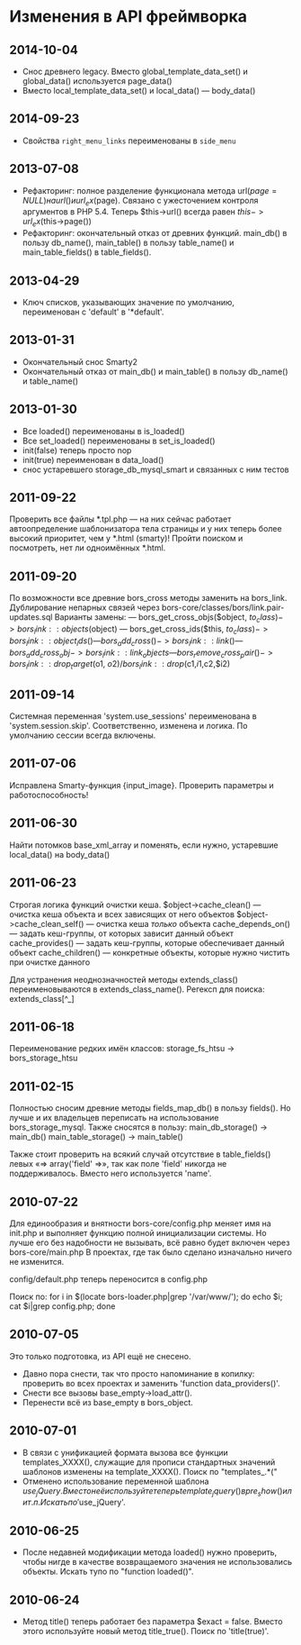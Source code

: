 Изменения в API фреймворка
==========================

2014-10-04
----------
 * Снос древнего legacy. Вместо global_template_data_set() и global_data() используется page_data()
 * Вместо local_template_data_set() и local_data() — body_data()

2014-09-23
----------
 * Свойства ```right_menu_links``` переименованы в ```side_menu```

2013-07-08
----------
 * Рефакторинг: полное разделение функционала метода url($page=NULL) на url() и url_ex($page). Связано с ужесточением контроля аргументов в PHP 5.4. Теперь $this->url() всегда равен $this->url_ex($this->page())
 * Рефакторинг: окончательный отказ от древних функций. main_db() в пользу db_name(), main_table() в пользу table_name() и main_table_fields() в table_fields().

2013-04-29
----------
 * Ключ списков, указывающих значение по умолчанию, переименован с 'default' в '*default'.

2013-01-31
----------
 * Окончательный снос Smarty2
 * Окончательный отказ от main_db() и main_table() в пользу db_name() и table_name()

2013-01-30
----------
 * Все loaded() переименованы в is_loaded()
 * Все set_loaded() переименованы в set_is_loaded()
 * init(false) теперь просто nop
 * init(true) переименован в data_load()
 * снос устаревшего storage_db_mysql_smart и связанных с ним тестов

2011-09-22
----------
Проверить все файлы *.tpl.php — на них сейчас работает автоопределение шаблонизатора тела страницы
и у них теперь более высокий приоритет, чем у *.html (smarty)! Пройти поиском и посмотреть, нет ли
одноимённых *.html.

2011-09-20
----------
По возможности все древние bors_cross методы заменить на bors_link.
Дублирование непарных связей через bors-core/classes/bors/link.pair-updates.sql
Варианты замены:
 — bors_get_cross_objs($object, $to_class) -> bors_link::objects($object)
 — bors_get_cross_ids($this, $to_class) -> bors_link::object_ids()
 — bors_add_cross() -> bors_link::link()
 — bors_add_cross_obj -> bors_link::link_objects
 — bors_remove_cross_pair() -> bors_link::drop_target($o1, $o2)/bors_link::drop($c1,$i1,$c2,$i2)

2011-09-14
----------
Системная переменная 'system.use_sessions' переименована в 'system.session.skip'.
Соответственно, изменена и логика. По умолчанию сессии всегда включены.

2011-07-06
----------
Исправлена Smarty-функция {input_image}. Проверить параметры и работоспособность!

2011-06-30
----------
Найти потомков base_xml_array и поменять, если нужно, устаревшие local_data() на body_data()

2011-06-23
----------

Строгая логика функций очистки кеша.
$object->cache_clean() — очистка кеша объекта и всех зависящих от него объектов
$object->cache_clean_self() — очистка кеша _только_ объекта
cache_depends_on() — задать кеш-группы, от которых зависит данный объект
cache_provides() — задать кеш-группы, которые обеспечивает данный объект
cache_children() — конкретные объекты, которые нужно чистить при очистке данного

Для устранения неоднозначностей методы extends_class() переименовываются в extends_class_name().
Регексп для поиска: extends_class[^_]

2011-06-18
----------

Переименование редких имён классов:
storage_fs_htsu -> bors_storage_htsu

2011-02-15
----------

Полностью сносим древние методы fields_map_db() в пользу fields(). Но
лучше и их владельцев переписать на использование bors_storage_mysql.
Также сносятся в пользу:
main_db_storage() -> main_db()
main_table_storage() -> main_table()

Также стоит проверить на всякий случай отсутствие в table_fields()
левых «=> array('field' =>», так как поле 'field' никогда
не поддерживалось. Вместо него используется 'name'.

2010-07-22
----------

Для единообразия и внятности bors-core/config.php меняет имя на init.php и выполняет функцию полной инициализации
системы. Но лучше его без надобности не вызывать, всё равно будет включен через bors-core/main.php
В проектах, где так было сделано изначально ничего не изменится.

config/default.php теперь переносится в config.php

Поиск по: for i in $(locate bors-loader.php|grep '/var/www/'); do echo $i; cat $i|grep config.php; done

2010-07-05
----------
Это только подготовка, из API ещё не снесено.
 * Давно пора снести, так что просто напоминание в копилку: проверить во всех проектах и заменить 
   'function data_providers()'.
 * Снести все вызовы base_empty->load_attr().
 * Перенести всё из base_empty в bors_object.

2010-07-01
----------

 * В связи с унификацией формата вызова все функции templates_XXXX(), служащие для прописи стандартных значений
   шаблонов изменены на template_XXXX(). Поиск по "templates_.*\("
 * Отменено иcпользование переменной шаблона $use_jQuery. Вместо неё используйте теперь template_jquery() в
   pre_show() или т.п. Искать по '$use_jQuery'.

2010-06-25
----------

 * После недавней модификации метода loaded() нужно проверить, чтобы нигде в качестве возвращаемого значения не использовались объекты.
   Искать тупо по "function loaded()".

2010-06-24
----------

 * Метод title() теперь работает без параметра $exact = false. Вместо этого используйте новый метод title_true().
   Поиск по 'title(true)'.
